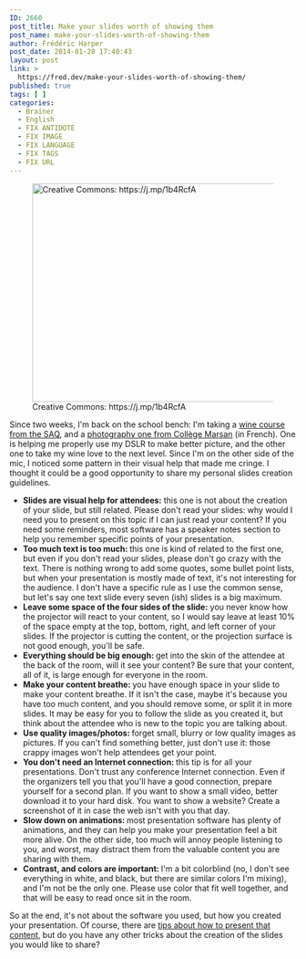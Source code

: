 ```yaml
---
ID: 2660
post_title: Make your slides worth of showing them
post_name: make-your-slides-worth-of-showing-them
author: Frédéric Harper
post_date: 2014-01-28 17:40:43
layout: post
link: >
  https://fred.dev/make-your-slides-worth-of-showing-them/
published: true
tags: [ ]
categories:
  - Brainer
  - English
  - FIX ANTIDOTE
  - FIX IMAGE
  - FIX LANGUAGE
  - FIX TAGS
  - FIX URL
---
```

<figure><img alt="Creative Commons: https://j.mp/1b4RcfA" src="http://fred.dev/wp-content/uploads/2014/01/speaking.jpg" width="600" height="383"/><figcaption> Creative Commons: https://j.mp/1b4RcfA</figcaption></figure><p>Since two weeks, I'm back on the school bench: I'm taking a <a title="Wine courses at the SAQ" href="https://www.saq.com/content/SAQ/en/conseils-et-accords/alcool/abc-du-vin-et-alcool/cours-sur-les-vins.html">wine course from the SAQ</a>, and a <a title="Photography courses at Collège Marsan" href="https://www.collegemarsan.qc.ca/category/ateliers-photovideos/">photography one from Collège Marsan</a> (in French). One is helping me properly use my DSLR to make better picture, and the other one to take my wine love to the next level. Since I'm on the other side of the mic, I noticed some pattern in their visual help that made me cringe. I thought it could be a good opportunity to share my personal slides creation guidelines.</p><ul><li><strong>Slides are visual help for attendees:</strong> this one is not about the creation of your slide, but still related. Please don't read your slides: why would I need you to present on this topic if I can just read your content? If you need some reminders, most software has a speaker notes section to help you remember specific points of your presentation.</li><li><strong>Too much text is too much: </strong>this one is kind of related to the first one, but even if you don't read your slides, please don't go crazy with the text. There is nothing wrong to add some quotes, some bullet point lists, but when your presentation is mostly made of text, it's not interesting for the audience. I don't have a specific rule as I use the common sense, but let's say one text slide every seven (ish) slides is a big maximum.</li><li><strong>Leave some space of the four sides of the slide:</strong> you never know how the projector will react to your content, so I would say leave at least 10% of the space empty at the top, bottom, right, and left corner of your slides. If the projector is cutting the content, or the projection surface is not good enough, you'll be safe.</li><li><strong>Everything should be big enough: </strong>get into the skin of the attendee at the back of the room, will it see your content? Be sure that your content, all of it, is large enough for everyone in the room.</li><li><strong>Make your content breathe: </strong>you have enough space in your slide to make your content breathe. If it isn't the case, maybe it's because you have too much content, and you should remove some, or split it in more slides. It may be easy for you to follow the slide as you created it, but think about the attendee who is new to the topic you are talking about.</li><li><strong>Use quality images/photos: </strong>forget small, blurry or low quality images as pictures. If you can't find something better, just don't use it: those crappy images won't help attendees get your point.</li><li><strong>You don't need an Internet connection: </strong>this tip is for all your presentations. Don't trust any conference Internet connection. Even if the organizers tell you that you'll have a good connection, prepare yourself for a second plan. If you want to show a small video, better download it to your hard disk. You want to show a website? Create a screenshot of it in case the web isn't with you that day.</li><li><strong>Slow down on animations: </strong>most presentation software has plenty of animations, and they can help you make your presentation feel a bit more alive. On the other side, too much will annoy people listening to you, and worst, may distract them from the valuable content you are sharing with them.</li><li><strong>Contrast, and colors are important: </strong>I'm a bit colorblind (no, I don't see everything in white, and black, but there are similar colors I'm mixing), and I'm not be the only one. Please use color that fit well together, and that will be easy to read once sit in the room.</li></ul><p>So at the end, it's not about the software you used, but how you created your presentation. Of course, there are <a title="A few other tricks about public speaking and stage technology" href="http://fred.dev/a-few-other-tricks-about-public-speaking-and-stage-technology/">tips about how to present that content</a>, but do you have any other tricks about the creation of the slides you would like to share?</p> 